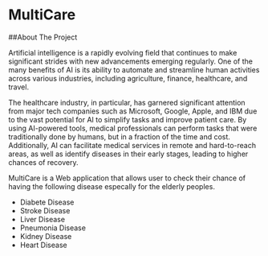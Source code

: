 # MultiCare

##About The Project

Artificial intelligence is a rapidly evolving field that continues to make significant strides with new advancements emerging regularly. One of the many benefits of AI is its ability to automate and streamline human activities across various industries, including agriculture, finance, healthcare, and travel.

The healthcare industry, in particular, has garnered significant attention from major tech companies such as Microsoft, Google, Apple, and IBM due to the vast potential for AI to simplify tasks and improve patient care. By using AI-powered tools, medical professionals can perform tasks that were traditionally done by humans, but in a fraction of the time and cost. Additionally, AI can facilitate medical services in remote and hard-to-reach areas, as well as identify diseases in their early stages, leading to higher chances of recovery.

MultiCare is a Web application that allows user to check their chance of having the following disease especally for the elderly peoples.

<ul>
  <li>Diabete Disease</li>
  <li>Stroke Disease</li>
  <li>Liver Disease</li>
  <li>Pneumonia Disease</li>
  <li>Kidney Disease</li>
  <li>Heart Disease</li>
</ul>
